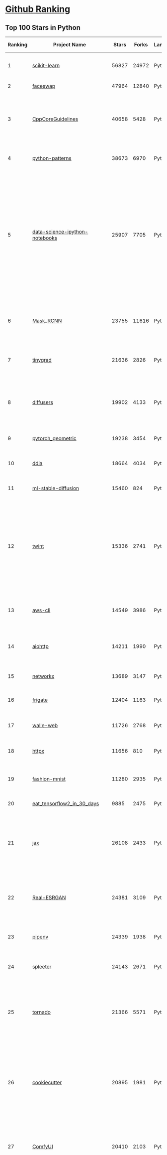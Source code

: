 [Github Ranking](../README.md)
==========

## Top 100 Stars in Python

| Ranking | Project Name | Stars | Forks | Language | Open Issues | Description | Last Commit |
| ------- | ------------ | ----- | ----- | -------- | ----------- | ----------- | ----------- |
| 1 | [scikit-learn](https://github.com/scikit-learn/scikit-learn) | 56827 | 24972 | Python | 1631 | scikit-learn: machine learning in Python | 2023-12-26T00:53:22Z |
| 2 | [faceswap](https://github.com/deepfakes/faceswap) | 47964 | 12840 | Python | 18 | Deepfakes Software For All | 2023-11-22T21:08:05Z |
| 3 | [CppCoreGuidelines](https://github.com/isocpp/CppCoreGuidelines) | 40658 | 5428 | Python | 238 | The C++ Core Guidelines are a set of tried-and-true guidelines, rules, and best practices about coding in C++ | 2023-12-14T12:05:14Z |
| 4 | [python-patterns](https://github.com/faif/python-patterns) | 38673 | 6970 | Python | 12 | A collection of design patterns/idioms in Python | 2023-12-18T04:41:53Z |
| 5 | [data-science-ipython-notebooks](https://github.com/donnemartin/data-science-ipython-notebooks) | 25907 | 7705 | Python | 17 | Data science Python notebooks: Deep learning (TensorFlow, Theano, Caffe, Keras), scikit-learn, Kaggle, big data (Spark, Hadoop MapReduce, HDFS), matplotlib, pandas, NumPy, SciPy, Python essentials, AWS, and various command lines. | 2023-10-10T23:01:07Z |
| 6 | [Mask_RCNN](https://github.com/matterport/Mask_RCNN) | 23755 | 11616 | Python | 1874 | Mask R-CNN for object detection and instance segmentation on Keras and TensorFlow | 2023-12-19T09:33:34Z |
| 7 | [tinygrad](https://github.com/tinygrad/tinygrad) | 21636 | 2826 | Python | 77 | You like pytorch? You like micrograd? You love tinygrad! ❤️  | 2023-12-26T09:15:58Z |
| 8 | [diffusers](https://github.com/huggingface/diffusers) | 19902 | 4133 | Python | 341 | 🤗 Diffusers: State-of-the-art diffusion models for image and audio generation in PyTorch | 2023-12-26T10:03:14Z |
| 9 | [pytorch_geometric](https://github.com/pyg-team/pytorch_geometric) | 19238 | 3454 | Python | 763 | Graph Neural Network Library for PyTorch | 2023-12-24T12:44:28Z |
| 10 | [ddia](https://github.com/Vonng/ddia) | 18664 | 4034 | Python | 1 | 《Designing Data-Intensive Application》DDIA中文翻译 | 2023-11-23T12:11:32Z |
| 11 | [ml-stable-diffusion](https://github.com/apple/ml-stable-diffusion) | 15460 | 824 | Python | 138 | Stable Diffusion with Core ML on Apple Silicon | 2023-11-14T18:35:27Z |
| 12 | [twint](https://github.com/twintproject/twint) | 15336 | 2741 | Python | 522 | An advanced Twitter scraping & OSINT tool written in Python that doesn't use Twitter's API, allowing you to scrape a user's followers, following, Tweets and more while evading most API limitations. | 2023-02-23T13:58:09Z |
| 13 | [aws-cli](https://github.com/aws/aws-cli) | 14549 | 3986 | Python | 426 | Universal Command Line Interface for Amazon Web Services | 2023-12-26T09:57:41Z |
| 14 | [aiohttp](https://github.com/aio-libs/aiohttp) | 14211 | 1990 | Python | 404 | Asynchronous HTTP client/server framework for asyncio and Python | 2023-12-26T07:03:47Z |
| 15 | [networkx](https://github.com/networkx/networkx) | 13689 | 3147 | Python | 178 | Network Analysis in Python | 2023-12-25T23:44:18Z |
| 16 | [frigate](https://github.com/blakeblackshear/frigate) | 12404 | 1163 | Python | 246 | NVR with realtime local object detection for IP cameras | 2023-12-25T18:09:03Z |
| 17 | [walle-web](https://github.com/meolu/walle-web) | 11726 | 2768 | Python | 376 | walle - 瓦力 Devops开源项目代码部署平台 | 2022-01-06T22:27:38Z |
| 18 | [httpx](https://github.com/encode/httpx) | 11656 | 810 | Python | 22 | A next generation HTTP client for Python. 🦋 | 2023-12-25T14:36:55Z |
| 19 | [fashion-mnist](https://github.com/zalandoresearch/fashion-mnist) | 11280 | 2935 | Python | 27 | A MNIST-like fashion product database. Benchmark :point_down:  | 2022-06-13T20:36:21Z |
| 20 | [eat_tensorflow2_in_30_days](https://github.com/lyhue1991/eat_tensorflow2_in_30_days) | 9885 | 2475 | Python | 25 | Tensorflow2.0 🍎🍊 is delicious, just eat it! 😋😋 | 2022-09-22T03:18:54Z |
| 21 | [jax](https://github.com/google/jax) | 26108 | 2433 | Python | 1207 | Composable transformations of Python+NumPy programs: differentiate, vectorize, JIT to GPU/TPU, and more | 2023-12-26T04:09:44Z |
| 22 | [Real-ESRGAN](https://github.com/xinntao/Real-ESRGAN) | 24381 | 3109 | Python | 424 | Real-ESRGAN aims at developing Practical Algorithms for General Image/Video Restoration. | 2023-12-10T08:12:44Z |
| 23 | [pipenv](https://github.com/pypa/pipenv) | 24339 | 1938 | Python | 197 |  Python Development Workflow for Humans. | 2023-12-23T11:20:19Z |
| 24 | [spleeter](https://github.com/deezer/spleeter) | 24143 | 2671 | Python | 198 | Deezer source separation library including pretrained models. | 2023-11-17T01:43:12Z |
| 25 | [tornado](https://github.com/tornadoweb/tornado) | 21366 | 5571 | Python | 187 | Tornado is a Python web framework and asynchronous networking library, originally developed at FriendFeed. | 2023-12-08T00:42:37Z |
| 26 | [cookiecutter](https://github.com/cookiecutter/cookiecutter) | 20895 | 1981 | Python | 191 | A cross-platform command-line utility that creates projects from cookiecutters (project templates), e.g. Python package projects, C projects. | 2023-12-25T20:52:18Z |
| 27 | [ComfyUI](https://github.com/comfyanonymous/ComfyUI) | 20410 | 2103 | Python | 913 | The most powerful and modular stable diffusion GUI with a graph/nodes interface. | 2023-12-26T09:16:38Z |
| 28 | [Langchain-Chatchat](https://github.com/chatchat-space/Langchain-Chatchat) | 20063 | 3437 | Python | 70 | Langchain-Chatchat（原Langchain-ChatGLM）基于 Langchain 与 ChatGLM 等语言模型的本地知识库问答 \| Langchain-Chatchat (formerly langchain-ChatGLM), local knowledge based LLM (like ChatGLM) QA app with langchain  | 2023-12-26T05:44:36Z |
| 29 | [Gooey](https://github.com/chriskiehl/Gooey) | 19949 | 1084 | Python | 126 | Turn (almost) any Python command line program into a full GUI application with one line | 2023-12-10T16:40:10Z |
| 30 | [DeepFaceLive](https://github.com/iperov/DeepFaceLive) | 19415 | 3015 | Python | 1 | Real-time face swap for PC streaming or video calls | 2023-07-28T10:14:16Z |
| 31 | [generative-models](https://github.com/Stability-AI/generative-models) | 17997 | 2192 | Python | 152 | Generative Models by Stability AI | 2023-12-18T19:50:04Z |
| 32 | [audiocraft](https://github.com/facebookresearch/audiocraft) | 17842 | 1754 | Python | 207 | Audiocraft is a library for audio processing and generation with deep learning. It features the state-of-the-art EnCodec audio compressor / tokenizer, along with MusicGen, a simple and controllable music generation LM with textual and melodic conditioning. | 2023-12-22T22:35:15Z |
| 33 | [datasets](https://github.com/huggingface/datasets) | 17791 | 2424 | Python | 555 | 🤗 The largest hub of ready-to-use datasets for ML models with fast, easy-to-use and efficient data manipulation tools | 2023-12-24T20:03:24Z |
| 34 | [localGPT](https://github.com/PromtEngineer/localGPT) | 17774 | 2014 | Python | 371 | Chat with your documents on your local device using GPT models. No data leaves your device and 100% private.  | 2023-12-19T22:11:55Z |
| 35 | [ultralytics](https://github.com/ultralytics/ultralytics) | 17331 | 3412 | Python | 571 | NEW - YOLOv8 🚀 in PyTorch > ONNX > OpenVINO > CoreML > TFLite | 2023-12-26T06:36:35Z |
| 36 | [prophet](https://github.com/facebook/prophet) | 17298 | 4459 | Python | 359 | Tool for producing high quality forecasts for time series data that has multiple seasonality with linear or non-linear growth. | 2023-12-11T10:54:14Z |
| 37 | [python-spider](https://github.com/Jack-Cherish/python-spider) | 17077 | 5955 | Python | 8 | :rainbow:Python3网络爬虫实战：淘宝、京东、网易云、B站、12306、抖音、笔趣阁、漫画小说下载、音乐电影下载等 | 2023-11-02T02:30:47Z |
| 38 | [WeChatMsg](https://github.com/LC044/WeChatMsg) | 17055 | 1877 | Python | 38 | 提取微信聊天记录，将其导出成HTML、Word、CSV文档永久保存，对聊天记录进行分析生成年度聊天报告 | 2023-12-26T07:32:39Z |
| 39 | [manim](https://github.com/ManimCommunity/manim) | 16969 | 1381 | Python | 342 | A community-maintained Python framework for creating mathematical animations.  | 2023-12-26T00:25:11Z |
| 40 | [game-programmer](https://github.com/miloyip/game-programmer) | 16915 | 2013 | Python | 24 | A Study Path for Game Programmer | 2023-04-14T08:07:17Z |
| 41 | [typer](https://github.com/tiangolo/typer) | 12724 | 520 | Python | 151 | Typer, build great CLIs. Easy to code. Based on Python type hints. | 2023-12-25T19:19:29Z |
| 42 | [Swin-Transformer](https://github.com/microsoft/Swin-Transformer) | 12225 | 1926 | Python | 157 | This is an official implementation for "Swin Transformer: Hierarchical Vision Transformer using Shifted Windows". | 2023-12-24T10:43:14Z |
| 43 | [httpbin](https://github.com/postmanlabs/httpbin) | 12156 | 1842 | Python | 134 | HTTP Request & Response Service, written in Python + Flask. | 2023-09-27T10:27:30Z |
| 44 | [openage](https://github.com/SFTtech/openage) | 12155 | 1135 | Python | 205 | Free (as in freedom) open source clone of the Age of Empires II engine :rocket: | 2023-12-25T19:07:36Z |
| 45 | [AutoEq](https://github.com/jaakkopasanen/AutoEq) | 12048 | 2481 | Python | 10 | Automatic headphone equalization from frequency responses | 2023-12-11T17:47:51Z |
| 46 | [scipy](https://github.com/scipy/scipy) | 12016 | 4952 | Python | 1468 | SciPy library main repository | 2023-12-26T09:19:33Z |
| 47 | [edgedb](https://github.com/edgedb/edgedb) | 11920 | 372 | Python | 587 | A graph-relational database with declarative schema, built-in migration system, and a next-generation query language | 2023-12-24T04:25:05Z |
| 48 | [sqlmodel](https://github.com/tiangolo/sqlmodel) | 11832 | 545 | Python | 173 | SQL databases in Python, designed for simplicity, compatibility, and robustness. | 2023-12-25T19:19:15Z |
| 49 | [synapse](https://github.com/matrix-org/synapse) | 11728 | 2198 | Python | 1465 | Synapse: Matrix homeserver written in Python/Twisted. | 2023-12-14T07:12:07Z |
| 50 | [seaborn](https://github.com/mwaskom/seaborn) | 11514 | 1862 | Python | 115 | Statistical data visualization in Python | 2023-12-25T14:19:01Z |
| 51 | [Chinese-Word-Vectors](https://github.com/Embedding/Chinese-Word-Vectors) | 11354 | 2288 | Python | 56 | 100+ Chinese Word Vectors 上百种预训练中文词向量  | 2023-10-30T14:44:50Z |
| 52 | [fashion-mnist](https://github.com/zalandoresearch/fashion-mnist) | 11280 | 2935 | Python | 27 | A MNIST-like fashion product database. Benchmark :point_down:  | 2022-06-13T20:36:21Z |
| 53 | [numpy-100](https://github.com/rougier/numpy-100) | 11031 | 5386 | Python | 28 | 100 numpy exercises (with solutions) | 2023-12-13T13:23:52Z |
| 54 | [fast-style-transfer](https://github.com/lengstrom/fast-style-transfer) | 10834 | 2637 | Python | 100 | TensorFlow CNN for fast style transfer ⚡🖥🎨🖼 | 2023-07-16T02:36:30Z |
| 55 | [dolly](https://github.com/databrickslabs/dolly) | 10677 | 1158 | Python | 4 | Databricks’ Dolly, a large language model trained on the Databricks Machine Learning Platform | 2023-06-30T18:36:16Z |
| 56 | [ParlAI](https://github.com/facebookresearch/ParlAI) | 10379 | 2090 | Python | 50 | A framework for training and evaluating AI models on a variety of openly available dialogue datasets. | 2023-11-03T14:30:00Z |
| 57 | [ludwig](https://github.com/ludwig-ai/ludwig) | 10305 | 1145 | Python | 268 | Low-code framework for building custom LLMs, neural networks, and other AI models | 2023-12-25T20:40:24Z |
| 58 | [Nuitka](https://github.com/Nuitka/Nuitka) | 10187 | 557 | Python | 152 | Nuitka is a Python compiler written in Python.  It's fully compatible with Python 2.6, 2.7, 3.4, 3.5, 3.6, 3.7, 3.8, 3.9, 3.10, and 3.11. You feed it your Python app, it does a lot of clever things, and spits out an executable or extension module.  | 2023-12-25T13:07:19Z |
| 59 | [tweepy](https://github.com/tweepy/tweepy) | 10033 | 4727 | Python | 63 | Twitter for Python! | 2023-09-25T13:56:57Z |
| 60 | [urh](https://github.com/jopohl/urh) | 9972 | 851 | Python | 40 | Universal Radio Hacker: Investigate Wireless Protocols Like A Boss | 2023-11-16T20:12:18Z |
| 61 | [pyxel](https://github.com/kitao/pyxel) | 12780 | 839 | Python | 21 | A retro game engine for Python | 2023-12-26T01:47:45Z |
| 62 | [sentence-transformers](https://github.com/UKPLab/sentence-transformers) | 12703 | 2210 | Python | 984 | Multilingual Sentence & Image Embeddings with BERT | 2023-12-22T06:30:03Z |
| 63 | [nltk](https://github.com/nltk/nltk) | 12624 | 2821 | Python | 252 | NLTK Source | 2023-12-24T12:24:15Z |
| 64 | [dgl](https://github.com/dmlc/dgl) | 12575 | 2921 | Python | 340 | Python package built to ease deep learning on graph, on top of existing DL frameworks. | 2023-12-26T09:29:23Z |
| 65 | [tushare](https://github.com/waditu/tushare) | 12464 | 4296 | Python | 530 | TuShare is a utility for crawling historical data of China stocks | 2023-05-25T03:01:38Z |
| 66 | [transferlearning](https://github.com/jindongwang/transferlearning) | 12402 | 3723 | Python | 9 | Transfer learning / domain adaptation / domain generalization / multi-task learning etc. Papers, codes, datasets, applications, tutorials.-迁移学习 | 2023-12-25T05:39:18Z |
| 67 | [wifiphisher](https://github.com/wifiphisher/wifiphisher) | 12371 | 2601 | Python | 287 | The Rogue Access Point Framework | 2023-12-17T02:00:16Z |
| 68 | [asciinema](https://github.com/asciinema/asciinema) | 12279 | 908 | Python | 9 | Terminal session recorder 📹 | 2023-12-23T21:27:57Z |
| 69 | [clip-as-service](https://github.com/jina-ai/clip-as-service) | 12020 | 2056 | Python | 279 | 🏄 Scalable embedding, reasoning, ranking for images and sentences with CLIP | 2023-12-20T04:15:49Z |
| 70 | [LLaVA](https://github.com/haotian-liu/LLaVA) | 11929 | 1219 | Python | 433 | [NeurIPS'23 Oral] Visual Instruction Tuning: LLaVA (Large Language-and-Vision Assistant) built towards GPT-4V level capabilities. | 2023-12-22T23:39:42Z |
| 71 | [Zappa](https://github.com/Miserlou/Zappa) | 11907 | 1283 | Python | 602 | Serverless Python | 2023-03-23T13:59:31Z |
| 72 | [pix2code](https://github.com/tonybeltramelli/pix2code) | 11834 | 1422 | Python | 0 | pix2code: Generating Code from a Graphical User Interface Screenshot | 2023-09-08T02:36:51Z |
| 73 | [memray](https://github.com/bloomberg/memray) | 11695 | 381 | Python | 13 | Memray is a memory profiler for Python | 2023-12-20T02:48:47Z |
| 74 | [pgcli](https://github.com/dbcli/pgcli) | 11461 | 533 | Python | 139 | Postgres CLI with autocompletion and syntax highlighting | 2023-12-09T04:21:28Z |
| 75 | [developer](https://github.com/smol-ai/developer) | 11415 | 1110 | Python | 59 | the first library to let you embed a developer agent in your own app! | 2023-10-22T13:20:42Z |
| 76 | [pre-commit](https://github.com/pre-commit/pre-commit) | 11354 | 782 | Python | 18 | A framework for managing and maintaining multi-language pre-commit hooks. | 2023-12-25T20:20:05Z |
| 77 | [deep_learning_object_detection](https://github.com/hoya012/deep_learning_object_detection) | 11156 | 2818 | Python | 4 | A paper list of object detection using deep learning. | 2022-10-19T08:10:29Z |
| 78 | [mycli](https://github.com/dbcli/mycli) | 11129 | 653 | Python | 196 | A Terminal Client for MySQL with AutoCompletion and Syntax Highlighting. | 2023-10-17T13:37:04Z |
| 79 | [owasp-mastg](https://github.com/OWASP/owasp-mastg) | 10945 | 2250 | Python | 113 | The Mobile Application Security Testing Guide (MASTG) is a comprehensive manual for mobile app security testing and reverse engineering. It describes the technical processes for verifying the controls listed in the OWASP Mobile Application Security Verification Standard (MASVS). | 2023-12-19T01:56:38Z |
| 80 | [chia-blockchain](https://github.com/Chia-Network/chia-blockchain) | 10904 | 2051 | Python | 148 | Chia blockchain python implementation (full node, farmer, harvester, timelord, and wallet) | 2023-12-24T23:24:53Z |
| 81 | [bandit](https://github.com/PyCQA/bandit) | 5698 | 565 | Python | 167 | Bandit is a tool designed to find common security issues in Python code. | 2023-12-21T17:48:00Z |
| 82 | [vits](https://github.com/jaywalnut310/vits) | 5690 | 1107 | Python | 136 | VITS: Conditional Variational Autoencoder with Adversarial Learning for End-to-End Text-to-Speech | 2023-12-06T01:29:50Z |
| 83 | [PentestGPT](https://github.com/GreyDGL/PentestGPT) | 5642 | 661 | Python | 17 | A GPT-empowered penetration testing tool | 2023-12-26T08:15:09Z |
| 84 | [Macast](https://github.com/xfangfang/Macast) | 5637 | 355 | Python | 26 | Macast is a cross-platform application which using mpv as DLNA Media Renderer. | 2023-01-26T06:08:29Z |
| 85 | [lihang_book_algorithm](https://github.com/WenDesi/lihang_book_algorithm) | 5618 | 2042 | Python | 9 | 致力于将李航博士《统计学习方法》一书中所有算法实现一遍 | 2019-04-29T09:39:05Z |
| 86 | [TechXueXi](https://github.com/TechXueXi/TechXueXi) | 5486 | 2009 | Python | 110 | 强国通 科技强国 学习强国 xuexiqiangguo 全网最好用开源网页学习强国助手：TechXueXi （懒人刷分工具 自动学习）技术强国，支持答题，支持 docker 45分/天 | 2023-11-23T08:58:18Z |
| 87 | [papermill](https://github.com/nteract/papermill) | 5471 | 407 | Python | 129 | 📚 Parameterize, execute, and analyze notebooks | 2023-12-18T20:13:13Z |
| 88 | [apscheduler](https://github.com/agronholm/apscheduler) | 5430 | 695 | Python | 47 | Task scheduling library for Python | 2023-12-25T23:21:45Z |
| 89 | [kafka-python](https://github.com/dpkp/kafka-python) | 5410 | 1421 | Python | 254 | Python client for Apache Kafka | 2023-12-14T18:13:37Z |
| 90 | [ecoute](https://github.com/SevaSk/ecoute) | 5318 | 731 | Python | 79 | Ecoute is a live transcription tool that provides real-time transcripts for both the user's microphone input (You) and the user's speakers output (Speaker) in a textbox. It also generates a suggested response using OpenAI's GPT-3.5 for the user to say based on the live transcription of the conversation. | 2023-09-08T14:46:13Z |
| 91 | [New-Grad-2024](https://github.com/ReaVNaiL/New-Grad-2024) | 5185 | 476 | Python | 0 | 👋 Hey there new grad🎉! We've put together a collection of full-time job openings for SWE, Quant, PM and tech roles in 2024! 🚀 | 2023-12-24T17:33:51Z |
| 92 | [Auto_Bangumi](https://github.com/EstrellaXD/Auto_Bangumi) | 5160 | 249 | Python | 43 | AutoBangumi - 全自动追番工具 | 2023-12-25T13:33:55Z |
| 93 | [rags](https://github.com/run-llama/rags) | 5154 | 625 | Python | 20 | Build ChatGPT over your data, all with natural language | 2023-12-16T11:48:35Z |
| 94 | [have-fun-with-machine-learning](https://github.com/humphd/have-fun-with-machine-learning) | 5009 | 549 | Python | 7 | An absolute beginner's guide to Machine Learning and Image Classification with Neural Networks | 2021-12-19T18:38:53Z |
| 95 | [DataSciencePython](https://github.com/ujjwalkarn/DataSciencePython) | 5001 | 1537 | Python | 0 | common data analysis and machine learning tasks using python | 2023-05-06T02:22:11Z |
| 96 | [fuckitpy](https://github.com/ajalt/fuckitpy) | 4975 | 221 | Python | 8 | The Python error steamroller. | 2023-08-12T15:18:44Z |
| 97 | [DefaultCreds-cheat-sheet](https://github.com/ihebski/DefaultCreds-cheat-sheet) | 4953 | 642 | Python | 0 | One place for all the default credentials to assist the Blue/Red teamers activities on finding devices with default password 🛡️ | 2023-12-07T09:49:41Z |
| 98 | [sampleproject](https://github.com/pypa/sampleproject) | 4867 | 1709 | Python | 14 | A sample project that exists for PyPUG's "Tutorial on Packaging and Distributing Projects" | 2023-11-05T13:41:17Z |
| 99 | [PRNet](https://github.com/yfeng95/PRNet) | 4859 | 955 | Python | 160 | Joint 3D Face Reconstruction and Dense Alignment with Position Map Regression Network (ECCV 2018) | 2022-07-25T23:50:26Z |
| 100 | [pyjwt](https://github.com/jpadilla/pyjwt) | 4781 | 697 | Python | 14 | JSON Web Token implementation in Python | 2023-12-25T21:03:00Z |

